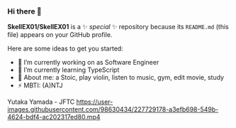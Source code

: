### Hi there 👋

**SkellEX01/SkellEX01** is a ✨ _special_ ✨ repository because its `README.md` (this file) appears on your GitHub profile.

Here are some ideas to get you started:

- 🔭 I’m currently working on as Software Engineer
- 🌱 I’m currently learning TypeScript
- 💬 About me: a Stoic, play violin, listen to music, gym, edit movie, study
- ⚡  MBTI: (A)NTJ 


Yutaka Yamada - JFTC
https://user-images.githubusercontent.com/98630434/227729178-a3efb698-549b-4624-bdf4-ac202317ed80.mp4

